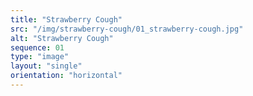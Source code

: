 ```yaml
---
title: "Strawberry Cough"
src: "/img/strawberry-cough/01_strawberry-cough.jpg"
alt: "Strawberry Cough"
sequence: 01
type: "image"
layout: "single"
orientation: "horizontal"
---
```


